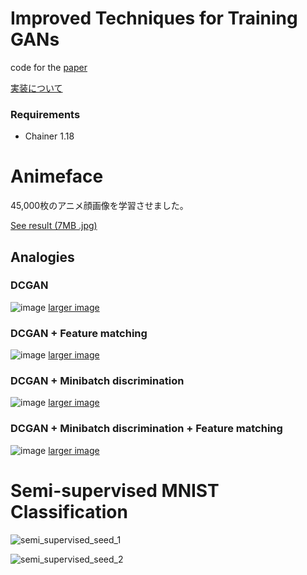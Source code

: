 # Improved Techniques for Training GANs

code for the [paper](https://arxiv.org/abs/1606.03498)

[実装について](http://musyoku.github.io/2016/12/23/Improved-Techniques-for-Training-GANs/)

### Requirements

- Chainer 1.18

# Animeface

45,000枚のアニメ顔画像を学習させました。

[See result (7MB .jpg)](http://musyoku.github.io/images/post/2016-12-22/compare.jpg)

## Analogies

### DCGAN

![image](https://musyoku.github.io/images/post/2016-12-22/analogy.jpg)
[larger image](http://musyoku.github.io/images/post/2016-12-22/analogy.jpg)

### DCGAN + Feature matching

![image](https://musyoku.github.io/images/post/2016-12-22/analogy_fm.jpg)
[larger image](http://musyoku.github.io/images/post/2016-12-22/analogy_fm.jpg)

### DCGAN + Minibatch discrimination

![image](https://musyoku.github.io/images/post/2016-12-22/analogy_md.jpg)
[larger image](http://musyoku.github.io/images/post/2016-12-22/analogy_md.jpg)

### DCGAN + Minibatch discrimination + Feature matching

![image](https://musyoku.github.io/images/post/2016-12-22/analogy_fm_md.jpg)
[larger image](http://musyoku.github.io/images/post/2016-12-22/analogy_fm_md.jpg)

# Semi-supervised MNIST Classification

![semi_supervised_seed_1](https://musyoku.github.io/images/post/2016-12-22/semi_supervised_seed_1.png)

![semi_supervised_seed_2](https://musyoku.github.io/images/post/2016-12-22/semi_supervised_seed_2.png)